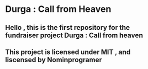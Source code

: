 # Durga : Call from Heaven

   ## Hello , this is the first repository for the fundraiser project Durga : Call from heaven 
   
   ## This project is licensed under MIT , and liscensed by Nominprogramer
   
   
